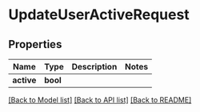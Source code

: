 # UpdateUserActiveRequest

## Properties

Name | Type | Description | Notes
------------ | ------------- | ------------- | -------------
**active** | **bool** |  | 

[[Back to Model list]](../README.md#documentation-for-models) [[Back to API list]](../README.md#documentation-for-api-endpoints) [[Back to README]](../README.md)


